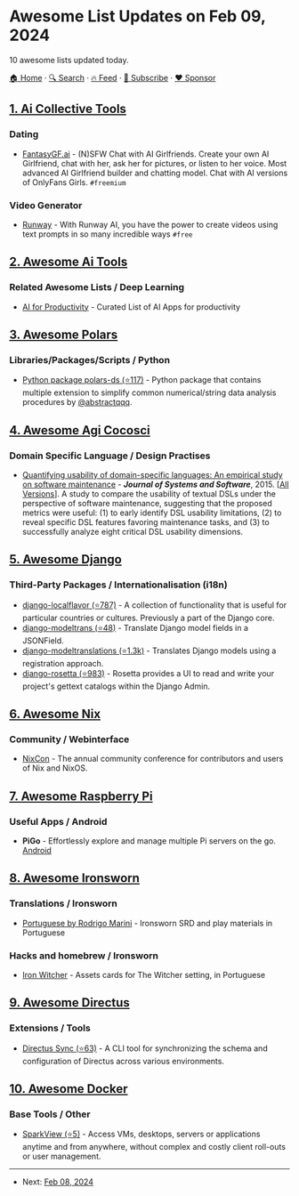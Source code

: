 # Awesome List Updates on Feb 09, 2024

10 awesome lists updated today.

[🏠 Home](/README.md) · [🔍 Search](https://www.trackawesomelist.com/search/) · [🔥 Feed](https://www.trackawesomelist.com/rss.xml) · [📮 Subscribe](https://trackawesomelist.us17.list-manage.com/subscribe?u=d2f0117aa829c83a63ec63c2f&id=36a103854c) · [❤️  Sponsor](https://github.com/sponsors/theowenyoung)



## [1. Ai Collective Tools](/content/Hyraze/ai-collective-tools/README.md)

### Dating

*   [FantasyGF.ai](https://fantasygf.ai/) - (N)SFW Chat with AI Girlfriends. Create your own AI Girlfriend, chat with her, ask her for pictures, or listen to her voice. Most advanced AI Girlfriend builder and chatting model. Chat with AI versions of OnlyFans Girls. `#freemium`

### Video Generator

*   [Runway](https://runwayml.com/) - With Runway AI, you have the power to create videos using text prompts in so many incredible ways `#free`

## [2. Awesome Ai Tools](/content/mahseema/awesome-ai-tools/README.md)

### Related Awesome Lists / Deep Learning

*   [AI for Productivity](https://productivity.directory/category/ai) - Curated List of AI Apps for productivity

## [3. Awesome Polars](/content/ddotta/awesome-polars/README.md)

### Libraries/Packages/Scripts / Python

*   [Python package polars-ds (⭐117)](https://github.com/abstractqqq/polars_ds_extension) - Python package that contains multiple extension to simplify common numerical/string data analysis procedures by [@abstractqqq](https://github.com/abstractqqq).

## [4. Awesome Agi Cocosci](/content/YuzheSHI/awesome-agi-cocosci/README.md)

### Domain Specific Language / Design Practises

*   [Quantifying usability of domain-specific languages: An empirical study on software maintenance](https://www.sciencedirect.com/science/article/pii/S0164121214002799) - ***Journal of Systems and Software***, 2015. \[[All Versions](https://scholar.google.com/scholar?cluster=3450893039446010260\&hl=en\&as_sdt=0,5)]. A study to compare the usability of textual DSLs under the perspective of software maintenance, suggesting that the proposed metrics were useful: (1) to early identify DSL usability limitations, (2) to reveal specific DSL features favoring maintenance tasks, and (3) to successfully analyze eight critical DSL usability dimensions.

## [5. Awesome Django](/content/wsvincent/awesome-django/README.md)

### Third-Party Packages / Internationalisation (i18n)

*   [django-localflavor (⭐787)](https://github.com/django/django-localflavor) - A collection of functionality that is useful for particular countries or cultures. Previously a part of the Django core.
*   [django-modeltrans (⭐48)](https://github.com/zostera/django-modeltrans) - Translate Django model fields in a JSONField.
*   [django-modeltranslations (⭐1.3k)](https://github.com/deschler/django-modeltranslation) -  Translates Django models using a registration approach.
*   [django-rosetta (⭐983)](https://github.com/mbi/django-rosetta) - Rosetta provides a UI to read and write your project's gettext catalogs within the Django Admin.

## [6. Awesome Nix](/content/nix-community/awesome-nix/README.md)

### Community / Webinterface

*   [NixCon](http://nixcon.org/) - The annual community conference for contributors and users of Nix and NixOS.

## [7. Awesome Raspberry Pi](/content/thibmaek/awesome-raspberry-pi/README.md)

### Useful Apps / Android

*   **PiGo** - Effortlessly explore and manage multiple Pi servers on the go. [Android](https://play.google.com/store/apps/details?id=com.tejasgajjar.pigo)

## [8. Awesome Ironsworn](/content/Billiam/awesome-ironsworn/README.md)

### Translations / Ironsworn

*   [Portuguese by Rodrigo Marini](https://drive.google.com/drive/folders/1X_tA19udvRFT8wsLBT5sWZAce5ttQ7kc) - Ironsworn SRD and play materials in Portuguese

### Hacks and homebrew / Ironsworn

*   [Iron Witcher](https://drive.google.com/drive/folders/1jPPTgfWyYyIhLPbqn8qwplWdr4UPhFy-) - Assets cards for The Witcher setting, in Portuguese

## [9. Awesome Directus](/content/directus-community/awesome-directus/README.md)

### Extensions / Tools

*   [Directus Sync (⭐63)](https://github.com/tractr/directus-sync) - A CLI tool for synchronizing the schema and configuration of Directus across various environments.

## [10. Awesome Docker](/content/veggiemonk/awesome-docker/README.md)

### Base Tools / Other

*   [SparkView (⭐5)](https://github.com/beyondssl/sparkview-container) - Access VMs, desktops, servers or applications anytime and from anywhere, without complex and costly client roll-outs or user management.

---

- Next: [Feb 08, 2024](/content/2024/02/08/README.md)